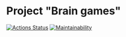 # Project "Brain games"
[![Actions Status](https://github.com/Zakir0000/frontend-project-44/workflows/hexlet-check/badge.svg)](https://github.com/Zakir0000/frontend-project-44/actions)
[![Maintainability](https://api.codeclimate.com/v1/badges/41849fd4cc5b7d54c0d6/maintainability)](https://codeclimate.com/github/Zakir0000/frontend-project-44/maintainability)